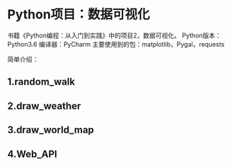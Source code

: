 # Python项目：数据可视化
书籍《Python编程：从入门到实践》中的项目2，数据可视化。
Python版本：Python3.6
编译器：PyCharm
主要使用到的包：matplotlib，Pygal，requests

简单介绍：
## 1.random_walk

## 2.draw_weather

## 3.draw_world_map

## 4.Web_API


